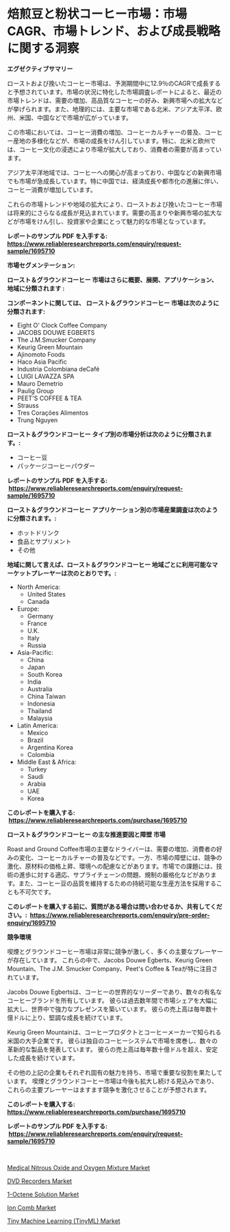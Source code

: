 <p><h1>焙煎豆と粉状コーヒー市場：市場CAGR、市場トレンド、および成長戦略に関する洞察</h1></p><p><strong>エグゼクティブサマリー</strong></p>
<p><p>ローストおよび挽いたコーヒー市場は、予測期間中に12.9％のCAGRで成長すると予想されています。市場の状況に特化した市場調査レポートによると、最近の市場トレンドは、需要の増加、高品質なコーヒーの好み、新興市場への拡大などが挙げられます。また、地理的には、主要な市場である北米、アジア太平洋、欧州、米国、中国などで市場が広がっています。</p><p>この市場においては、コーヒー消費の増加、コーヒーカルチャーの普及、コーヒー産地の多様化などが、市場の成長をけん引しています。特に、北米と欧州では、コーヒー文化の浸透により市場が拡大しており、消費者の需要が高まっています。</p><p>アジア太平洋地域では、コーヒーへの関心が高まっており、中国などの新興市場でも市場が急成長しています。特に中国では、経済成長や都市化の進展に伴い、コーヒー消費が増加しています。</p><p>これらの市場トレンドや地域の拡大により、ローストおよび挽いたコーヒー市場は将来的にさらなる成長が見込まれています。需要の高まりや新興市場の拡大などが市場をけん引し、投資家や企業にとって魅力的な市場となっています。</p></p>
<p><strong>レポートのサンプル PDF を入手する: <a href="https://www.reliableresearchreports.com/enquiry/request-sample/1695710">https://www.reliableresearchreports.com/enquiry/request-sample/1695710</a></strong></p>
<p><strong>市場セグメンテーション:</strong></p>
<p><strong> ロースト＆グラウンドコーヒー 市場はさらに概要、展開、アプリケーション、地域に分類されます :</strong></p>
<p><strong>コンポーネントに関しては、 ロースト＆グラウンドコーヒー 市場は次のように分類されます: &nbsp;</strong></p>
<p><ul><li>Eight O' Clock Coffee Company</li><li>JACOBS DOUWE EGBERTS</li><li>The J.M.Smucker Company</li><li>Keurig Green Mountain</li><li>Ajinomoto Foods</li><li>Haco Asia Pacific</li><li>Industria Colombiana deCafé</li><li>LUIGI LAVAZZA SPA</li><li>Mauro Demetrio</li><li>Paulig Group</li><li>PEET'S COFFEE & TEA</li><li>Strauss</li><li>Tres Corações Alimentos</li><li>Trung Nguyen</li></ul></p>
<p><strong> ロースト＆グラウンドコーヒー タイプ別の市場分析は次のように分類されます。:</strong></p>
<p><ul><li>コーヒー豆</li><li>パッケージコーヒーパウダー</li></ul></p>
<p><strong>レポートのサンプル PDF を入手する: &nbsp;<a href="https://www.reliableresearchreports.com/enquiry/request-sample/1695710">https://www.reliableresearchreports.com/enquiry/request-sample/1695710</a></strong></p>
<p><strong> ロースト＆グラウンドコーヒー アプリケーション別の市場産業調査は次のように分類されます。:</strong></p>
<p><ul><li>ホットドリンク</li><li>食品とサプリメント</li><li>その他</li></ul></p>
<p><strong>地域に関して言えば、ロースト＆グラウンドコーヒー 地域ごとに利用可能なマーケットプレーヤーは次のとおりです。:</strong></p>
<p><ul>
    <li>
        North America:
        <ul>
            <li>United States</li>
            <li>Canada</li>
        </ul>
    </li>
    <li>
        Europe:
        <ul>
            <li>Germany</li>
            <li>France</li>
            <li>U.K.</li>
            <li>Italy</li>
            <li>Russia</li>
        </ul>
    </li>
    <li>
        Asia-Pacific:
        <ul>
            <li>China</li>
            <li>Japan</li>
            <li>South Korea</li>
            <li>India</li>
            <li>Australia</li>
            <li>China Taiwan</li>
            <li>Indonesia</li>
            <li>Thailand</li>
            <li>Malaysia</li>
        </ul>
    </li>
    <li>
        Latin America:
        <ul>
            <li>Mexico</li>
            <li>Brazil</li>
            <li>Argentina Korea</li>
            <li>Colombia</li>
        </ul>
    </li>
    <li>
        Middle East & Africa:
        <ul>
            <li>Turkey</li>
            <li>Saudi</li>
            <li>Arabia</li>
            <li>UAE</li>
            <li>Korea</li>
        </ul>
    </li>
    </ul></p>
<p><strong>このレポートを購入する: &nbsp;<a href="https://www.reliableresearchreports.com/purchase/1695710">https://www.reliableresearchreports.com/purchase/1695710</a></strong></p>
<p><strong>ロースト＆グラウンドコーヒー の主な推進要因と障壁 市場</strong></p>
<p><p>Roast and Ground Coffee市場の主要なドライバーは、需要の増加、消費者の好みの変化、コーヒーカルチャーの普及などです。一方、市場の障壁には、競争の激化、原材料の価格上昇、環境への配慮などがあります。市場での課題には、技術の進歩に対する適応、サプライチェーンの問題、規制の厳格化などがあります。また、コーヒー豆の品質を維持するための持続可能な生産方法を採用することも不可欠です。</p></p>
<p><strong>このレポートを購入する前に、質問がある場合は問い合わせるか、共有してください。:&nbsp; <a href="https://www.reliableresearchreports.com/enquiry/pre-order-enquiry/1695710">https://www.reliableresearchreports.com/enquiry/pre-order-enquiry/1695710</a></strong></p>
<p><strong>競争環境</strong></p>
<p><p>喫煙とグラウンドコーヒー市場は非常に競争が激しく、多くの主要なプレーヤーが存在しています。 これらの中で、Jacobs Douwe Egberts、Keurig Green Mountain、The J.M. Smucker Company、Peet's Coffee & Teaが特に注目されています。</p><p>Jacobs Douwe Egbertsは、コーヒーの世界的なリーダーであり、数々の有名なコーヒーブランドを所有しています。 彼らは過去数年間で市場シェアを大幅に拡大し、世界中で強力なプレゼンスを築いています。 彼らの売上高は毎年数十億ドルに上り、堅調な成長を続けています。</p><p>Keurig Green Mountainは、コーヒープロダクトとコーヒーメーカーで知られる米国の大手企業です。 彼らは独自のコーヒーシステムで市場を席巻し、数々の革新的な製品を発表しています。 彼らの売上高は毎年数十億ドルを超え、安定した成長を続けています。</p><p>その他の上記の企業もそれぞれ固有の魅力を持ち、市場で重要な役割を果たしています。 喫煙とグラウンドコーヒー市場は今後も拡大し続ける見込みであり、これらの主要プレーヤーはますます競争を激化させることが予想されます。</p></p>
<p><strong>このレポートを購入する: &nbsp; <a href="https://www.reliableresearchreports.com/purchase/1695710">https://www.reliableresearchreports.com/purchase/1695710</a></strong></p>
<p><strong>レポートのサンプル PDF を入手する: &nbsp;<a href="https://www.reliableresearchreports.com/enquiry/request-sample/1695710">https://www.reliableresearchreports.com/enquiry/request-sample/1695710</a></strong><strong></strong></p>
<p>&nbsp;</p>
<p><p><a href="https://zircon-bluebell-299.notion.site/Medical-Nitrous-Oxide-and-Oxygen-Mixture-Market-Analysis-and-Market-Size-Global-Industry-Overview--c4863454bfcc400fab517ae8a280bcd4">Medical Nitrous Oxide and Oxygen Mixture Market</a></p><p><a href="https://view.publitas.com/reportprime-1/dvd-recorders-market-size-furnishes-valuable-information-encompassing-market-share-market-trends-and-projections-spanning-from-2024-to-2031/">DVD Recorders Market</a></p><p><a href="https://scarlet-rocket-c63.notion.site/1-Octene-Solution-Market-Insights-Market-Players-and-Forecast-Till-2031-35197bcf30b34b759a77f33482110414">1-Octene Solution Market</a></p><p><a href="https://view.publitas.com/reportprime-1/ion-comb-market-growth-market-trends-covid-19-impact-and-forecasts-for-period-from-2024-2031/">Ion Comb Market</a></p><p><a href="https://fearless-okapi-6c8.notion.site/Tiny-Machine-Learning-TinyML-Market-Size-Focuses-on-Market-Dynamics-In-Depth-Analysis-and-Future--fede4b4a98534b998451c372a98dfed1">Tiny Machine Learning (TinyML) Market</a></p></p>
